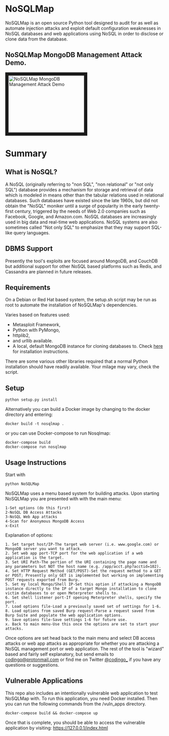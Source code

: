 # NoSQLMap


NoSQLMap is an open source Python tool designed to audit for as well as automate injection attacks and exploit default configuration weaknesses in NoSQL databases and web applications using NoSQL in order to disclose or clone data from the database.



## NoSQLMap MongoDB Management Attack Demo.

<a href="http://www.youtube.com/watch?feature=player_embedded&v=xSFi-jxOBwM" target="_blank"><img src="http://img.youtube.com/vi/xSFi-jxOBwM/0.jpg" alt="NoSQLMap MongoDB Management Attack Demo" width="240" height="180" border="10" /></a>


# Summary

## What is NoSQL?

A NoSQL (originally referring to "non SQL", "non relational" or "not only SQL") database provides a mechanism for storage and retrieval of data which is modeled in means other than the tabular relations used in relational databases. Such databases have existed since the late 1960s, but did not obtain the "NoSQL" moniker until a surge of popularity in the early twenty-first century, triggered by the needs of Web 2.0 companies such as Facebook, Google, and Amazon.com. NoSQL databases are increasingly used in big data and real-time web applications. NoSQL systems are also sometimes called "Not only SQL" to emphasize that they may support SQL-like query languages.

## DBMS Support

Presently the tool's exploits are focused around MongoDB, and CouchDB but additional support for other NoSQL based platforms such as Redis, and Cassandra are planned in future releases.

## Requirements

On a Debian or Red Hat based system, the setup.sh script may be run as root to automate the installation of NoSQLMap's dependencies.

Varies based on features used:

-   Metasploit Framework,
-   Python with PyMongo,
-   httplib2,
-   and urllib available.
-   A local, default MongoDB instance for cloning databases to. Check [here](http://docs.mongodb.org/manual/installation/) for installation instructions.

There are some various other libraries required that a normal Python installation should have readily available. Your milage may vary, check the script.

## Setup

```
python setup.py install
```

Alternatively you can build a Docker image by changing to the docker directory and entering:

```
docker build -t nosqlmap .
```

or you can use Docker-compose to run Nosqlmap:

```
docker-compose build
docker-compose run nosqlmap
```

## Usage Instructions

Start with

```
python NoSQLMap
```

NoSQLMap uses a menu based system for building attacks. Upon starting NoSQLMap you are presented with with the main menu:

```
1-Set options (do this first)
2-NoSQL DB Access Attacks
3-NoSQL Web App attacks
4-Scan for Anonymous MongoDB Access
x-Exit
```

Explanation of options:

```
1. Set target host/IP-The target web server (i.e. www.google.com) or MongoDB server you want to attack.
2. Set web app port-TCP port for the web application if a web application is the target.
3. Set URI Path-The portion of the URI containing the page name and any parameters but NOT the host name (e.g. /app/acct.php?acctid=102).
4. Set HTTP Request Method (GET/POST)-Set the request method to a GET or POST; Presently only GET is implemented but working on implementing POST requests exported from Burp.
5. Set my local Mongo/Shell IP-Set this option if attacking a MongoDB instance directly to the IP of a target Mongo installation to clone victim databases to or open Meterpreter shells to.
6. Set shell listener port-If opening Meterpreter shells, specify the port.
7. Load options file-Load a previously saved set of settings for 1-6.
8. Load options from saved Burp request-Parse a request saved from Burp Suite and populate the web application options.
9. Save options file-Save settings 1-6 for future use.
x. Back to main menu-Use this once the options are set to start your attacks.
```

Once options are set head back to the main menu and select DB access attacks or web app attacks as appropriate for whether you are attacking a NoSQL management port or web application. The rest of the tool is "wizard" based and fairly self explanatory, but send emails to codingo@protonmail.com or find me on Twitter [@codingo\_](https://twitter.com/codingo_) if you have any questions or suggestions.

## Vulnerable Applications

This repo also includes an intentionally vulnerable web application to test NoSQLMap with. To run this application, you need Docker installed. Then you can run the following commands from the /vuln_apps directory.

```
docker-compose build && docker-compose up
```

Once that is complete, you should be able to access the vulnerable application by visiting: https://127.0.0.1/index.html

